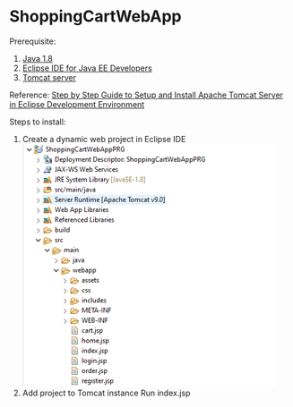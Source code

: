 # ShoppingCartWebApp
Prerequisite:
1. [Java 1.8](https://www.oracle.com/in/java/technologies/javase/javase8u211-later-archive-downloads.html)
2. [Eclipse IDE for Java EE Developers](https://www.eclipse.org/ide/)
3. [Tomcat server](https://tomcat.apache.org/download-90.cgi)

Reference:
[Step by Step Guide to Setup and Install Apache Tomcat Server in Eclipse Development Environment](https://crunchify.com/step-by-step-guide-to-setup-and-install-apache-tomcat-server-in-eclipse-development-environment-ide/)

Steps to install:
1. Create a dynamic web project in Eclipse IDE
   ![Project Structure Reference](https://github.com/gloop2000/ShoppingCartWebApp/blob/main/ProjectRef.png "Project Structure Reference")
2. Add project to Tomcat instance
 Run index.jsp

